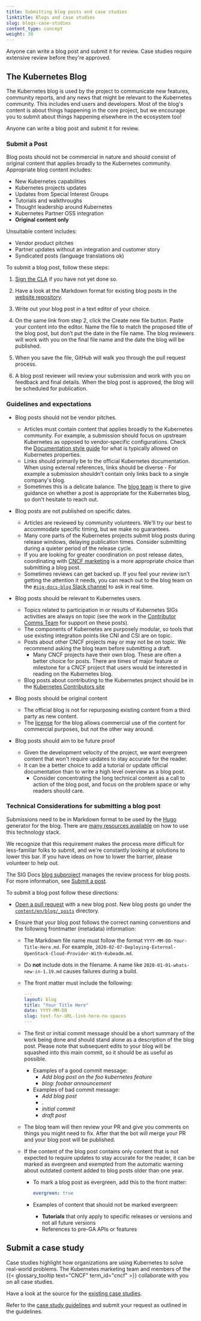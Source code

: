 ```yaml
---
title: Submitting blog posts and case studies
linktitle: Blogs and case studies
slug: blogs-case-studies
content_type: concept
weight: 30
---
```


<!-- overview -->

Anyone can write a blog post and submit it for review.
Case studies require extensive review before they're approved.

<!-- body -->

## The Kubernetes Blog

The Kubernetes blog is used by the project to communicate new features, community reports, and any
news that might be relevant to the Kubernetes community. This includes end users and developers.
Most of the blog's content is about things happening in the core project, but we encourage you to
submit about things happening elsewhere in the ecosystem too!

Anyone can write a blog post and submit it for review.

### Submit a Post

Blog posts should not be commercial in nature and should consist of original content that applies
broadly to the Kubernetes community. Appropriate blog content includes:

- New Kubernetes capabilities
- Kubernetes projects updates
- Updates from Special Interest Groups
- Tutorials and walkthroughs
- Thought leadership around Kubernetes
- Kubernetes Partner OSS integration
- **Original content only**

Unsuitable content includes:

- Vendor product pitches
- Partner updates without an integration and customer story
- Syndicated posts (language translations ok)

To submit a blog post, follow these steps:

1. [Sign the CLA](https://github.com/kubernetes/community/blob/master/CLA.md)
   if you have not yet done so.

1. Have a look at the Markdown format for existing blog posts in the
   [website repository](https://github.com/kubernetes/website/tree/master/content/en/blog/_posts).

1. Write out your blog post in a text editor of your choice.

1. On the same link from step 2, click the Create new file button. Paste your content into the editor.
   Name the file to match the proposed title of the blog post, but don’t put the date in the file name.
   The blog reviewers will work with you on the final file name and the date the blog will be published.

1. When you save the file, GitHub will walk you through the pull request process.

1. A blog post reviewer will review your submission and work with you on feedback and final details.
   When the blog post is approved, the blog will be scheduled for publication.

### Guidelines and expectations

- Blog posts should not be vendor pitches.

  - Articles must contain content that applies broadly to the Kubernetes community. For example, a
    submission should focus on upstream Kubernetes as opposed to vendor-specific configurations.
    Check the [Documentation style guide](/docs/contribute/style/content-guide/#what-s-allowed) for
    what is typically allowed on Kubernetes properties.
  - Links should primarily be to the official Kubernetes documentation. When using external
    references, links should be diverse - For example a submission shouldn't contain only links
    back to a single company's blog.
  - Sometimes this is a delicate balance. The [blog team](https://kubernetes.slack.com/messages/sig-docs-blog/)
    is there to give guidance on whether a post is appropriate for the Kubernetes blog, so don't
    hesitate to reach out.

- Blog posts are not published on specific dates.

  - Articles are reviewed by community volunteers. We'll try our best to accommodate specific
    timing, but we make no guarantees.
  - Many core parts of the Kubernetes projects submit blog posts during release windows, delaying
    publication times. Consider submitting during a quieter period of the release cycle.
  - If you are looking for greater coordination on post release dates, coordinating with
    [CNCF marketing](https://www.cncf.io/about/contact/) is a more appropriate choice than submitting a blog post.
  - Sometimes reviews can get backed up. If you feel your review isn't getting the attention it needs,
    you can reach out to the blog team on the [`#sig-docs-blog` Slack channel](https://kubernetes.slack.com/messages/sig-docs-blog/)
    to ask in real time.

- Blog posts should be relevant to Kubernetes users.

  - Topics related to participation in or results of Kubernetes SIGs activities are always on
    topic (see the work in the [Contributor Comms Team](https://github.com/kubernetes/community/blob/master/communication/contributor-comms/storytelling-resources/blog-guidelines.md#upstream-marketing-blog-guidelines)
    for support on these posts).
  - The components of Kubernetes are purposely modular, so tools that use existing integration
    points like CNI and CSI are on topic.
  - Posts about other CNCF projects may or may not be on topic. We recommend asking the blog team
    before submitting a draft.
    - Many CNCF projects have their own blog. These are often a better choice for posts. There are
      times of major feature or milestone for a CNCF project that users would be interested in
      reading on the Kubernetes blog.
  - Blog posts about contributing to the Kubernetes project should be in the
    [Kubernetes Contributors site](https://kubernetes.dev)

- Blog posts should be original content

  - The official blog is not for repurposing existing content from a third party as new content.
  - The [license](https://github.com/kubernetes/website/blob/main/LICENSE) for the blog allows
    commercial use of the content for commercial purposes, but not the other way around.

- Blog posts should aim to be future proof

  - Given the development velocity of the project, we want evergreen content that won't require
    updates to stay accurate for the reader.
  - It can be a better choice to add a tutorial or update official documentation than to write a
    high level overview as a blog post.
    - Consider concentrating the long technical content as a call to action of the blog post, and
      focus on the problem space or why readers should care.

### Technical Considerations for submitting a blog post

Submissions need to be in Markdown format to be used by the [Hugo](https://gohugo.io/) generator
for the blog. There are [many resources available](https://gohugo.io/documentation/) on how to use
this technology stack.

We recognize that this requirement makes the process more difficult for less-familiar folks to
submit, and we're constantly looking at solutions to lower this bar. If you have ideas on how to
lower the barrier, please volunteer to help out.

The SIG Docs [blog subproject](https://github.com/kubernetes/community/tree/master/sig-docs/blog-subproject)
manages the review process for blog posts. For more information, see
[Submit a post](https://github.com/kubernetes/community/tree/master/sig-docs/blog-subproject#submit-a-post).

To submit a blog post follow these directions:

- [Open a pull request](/docs/contribute/new-content/open-a-pr/#fork-the-repo) with a new blog post.
  New blog posts go under the [`content/en/blog/_posts`](https://github.com/kubernetes/website/tree/main/content/en/blog/_posts)
  directory.

- Ensure that your blog post follows the correct naming conventions and the following frontmatter
  (metadata) information:

  - The Markdown file name must follow the format `YYYY-MM-DD-Your-Title-Here.md`. For example,
    `2020-02-07-Deploying-External-OpenStack-Cloud-Provider-With-Kubeadm.md`.
  - Do **not** include dots in the filename. A name like `2020-01-01-whats-new-in-1.19.md` causes
    failures during a build.
  - The front matter must include the following:

    ```yaml
    ---
    layout: blog
    title: "Your Title Here"
    date: YYYY-MM-DD
    slug: text-for-URL-link-here-no-spaces
    ---
    ```

  - The first or initial commit message should be a short summary of the work being done and
    should stand alone as a description of the blog post. Please note that subsequent edits to
    your blog will be squashed into this main commit, so it should be as useful as possible.

    - Examples of a good commit message:
      - _Add blog post on the foo kubernetes feature_
      - _blog: foobar announcement_
    - Examples of bad commit message:
      - _Add blog post_
      - _._
      - _initial commit_
      - _draft post_

  - The blog team will then review your PR and give you comments on things you might need to fix.
    After that the bot will merge your PR and your blog post will be published.

  - If the content of the blog post contains only content that is not expected to require updates
    to stay accurate for the reader, it can be marked as evergreen and exempted from the automatic
    warning about outdated content added to blog posts older than one year.

    - To mark a blog post as evergreen, add this to the front matter:

      ```yaml
      evergreen: true
      ```

    - Examples of content that should not be marked evergreen:
      - **Tutorials** that only apply to specific releases or versions and not all future versions
      - References to pre-GA APIs or features

## Submit a case study

Case studies highlight how organizations are using Kubernetes to solve real-world problems. The
Kubernetes marketing team and members of the {{< glossary_tooltip text="CNCF" term_id="cncf" >}}
collaborate with you on all case studies.

Have a look at the source for the
[existing case studies](https://github.com/kubernetes/website/tree/main/content/en/case-studies).

Refer to the [case study guidelines](https://github.com/cncf/foundation/blob/master/case-study-guidelines.md)
and submit your request as outlined in the guidelines.
